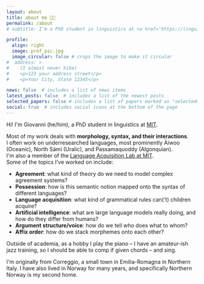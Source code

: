```yaml
---
layout: about
title: about me 👋🏼
permalink: /about
# subtitle: I'm a PhD student in linguistics at <a href='https://linguistics.mit.edu/user/groversi/'>MIT</a>.

profile:
  align: right
  image: prof_pic.jpg
  image_circular: false # crops the image to make it circular
#  address: >
#    (I almost never hike)
#    <p>123 your address street</p>
#    <p>Your City, State 12345</p>

news: false  # includes a list of news items
latest_posts: false  # includes a list of the newest posts
selected_papers: false # includes a list of papers marked as "selected={true}"
social: true  # includes social icons at the bottom of the page
---
```


Hi! I'm Giovanni (he/him), a PhD student in linguistics at <a href='https://linguistics.mit.edu/user/groversi/'>MIT</a>.

Most of my work deals with **morphology, syntax, and their interactions**.<br>
I often work on underresearched languages, most prominently Äiwoo (Oceanic), North Sámi (Uralic), and Passamaquoddy (Algonquian).<br> 
I'm also a member of the [Language Acquisition Lab at MIT](https://www.childlanguage.mit.edu/about).<br>
Some of the topics I've worked on include:

- **Agreement**: what kind of theory do we need to model complex agreement systems?
- **Possession**: how is this semantic notion mapped onto the syntax of different languages?
- **Language acquisition**: what kind of grammatical rules can(’t) children acquire?
- **Artificial intelligence**: what are large language models really doing, and how do they differ from humans?  
- **Argument structure/voice**: how do we tell who does what to whom?
- **Affix order**: how do we stack morphemes onto each other?



Outside of academia, as a hobby I play the piano – I have an amateur-ish jazz training, so I should be able to comp if given chords – and sing.

I'm originally from Correggio, a small town in Emilia-Romagna in Northern Italy. I have also lived in Norway for many years, and specifically Northern Norway is my second home.
